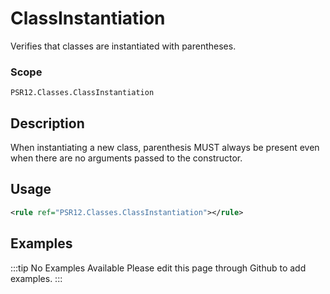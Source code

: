 # ClassInstantiation

Verifies that classes are instantiated with parentheses.

### Scope

`PSR12.Classes.ClassInstantiation`

## Description

When instantiating a new class, parenthesis MUST always be present even when there are no arguments passed to the constructor.

## Usage

```xml
<rule ref="PSR12.Classes.ClassInstantiation"></rule>
```

## Examples

:::tip No Examples Available
Please edit this page through Github to add examples.
:::